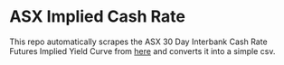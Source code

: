 # ASX Implied Cash Rate

This repo automatically scrapes the ASX 30 Day Interbank Cash Rate Futures Implied Yield Curve from [here](https://www.asx.com.au/data/trt/ib_expectation_curve_graph.pdf) and converts it into a simple csv.
